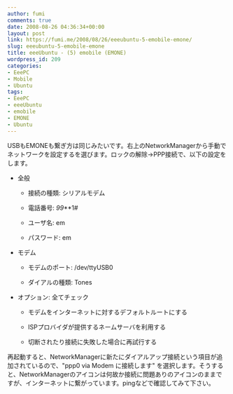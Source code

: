 ```yaml
---
author: fumi
comments: true
date: 2008-08-26 04:36:34+00:00
layout: post
link: https://fumi.me/2008/08/26/eeeubuntu-5-emobile-emone/
slug: eeeubuntu-5-emobile-emone
title: eeeUbuntu - (5) emobile (EMONE)
wordpress_id: 209
categories:
- EeePC
- Mobile
- Ubuntu
tags:
- EeePC
- eeeUbuntu
- emobile
- EMONE
- Ubuntu
---
```


USBもEMONEも繋ぎ方は同じみたいです。右上のNetworkManagerから手動でネットワークを設定するを選びます。ロックの解除→PPP接続で、以下の設定をします。







  * 全般
  
  
    * 接続の種類: シリアルモデム

  
    * 電話番号: *99***1#

  
    * ユーザ名: em

  
    * パスワード: em

  



  * モデム
  
  
    * モデムのポート: /dev/ttyUSB0

  
    * ダイアルの種類: Tones

  



  * オプション: 全てチェック
  
  
    * モデムをインターネットに対するデフォルトルートにする

  
    * ISPプロバイダが提供するネームサーバを利用する

  
    * 切断されたり接続に失敗した場合に再試行する

  






再起動すると、NetworkManagerに新たにダイアルアップ接続という項目が追加されているので、"ppp0 via Modem に接続します" を選択します。そうすると、NetworkManagerのアイコンは何故か接続に問題ありのアイコンのままですが、インターネットに繋がっています。pingなどで確認してみて下さい。
